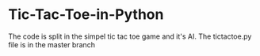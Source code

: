 # Tic-Tac-Toe-in-Python
The code is split in the simpel tic tac toe game and it's AI.
The tictactoe.py file is in the master branch
